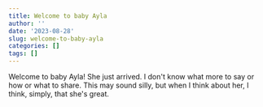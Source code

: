 ```yaml
---
title: Welcome to baby Ayla
author: ''
date: '2023-08-28'
slug: welcome-to-baby-ayla
categories: []
tags: []
---
```


Welcome to baby Ayla! She just arrived. I don't know what more to say or how or what to share. This may sound silly, but when I think about her, I think, simply, that she's great. 